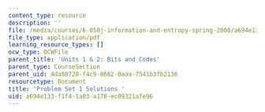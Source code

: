 ```yaml
---
content_type: resource
description: ''
file: /media/courses/6-050j-information-and-entropy-spring-2008/a694e133f1f41a03a178ec09321afe96_MIT6_050JS08_ps_01_sol.pdf
file_type: application/pdf
learning_resource_types: []
ocw_type: OCWFile
parent_title: 'Units 1 & 2: Bits and Codes'
parent_type: CourseSection
parent_uid: 4da88728-f4c9-8662-0aaa-7541b3fb2136
resourcetype: Document
title: 'Problem Set 1 Solutions '
uid: a694e133-f1f4-1a03-a178-ec09321afe96
---
```

